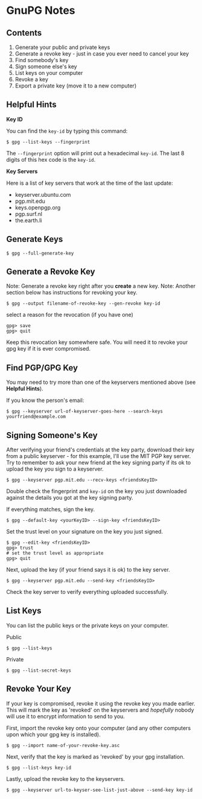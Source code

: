 # GnuPG Notes

## Contents

1. Generate your public and private keys
1. Generate a revoke key - just in case you ever need to cancel your key
1. Find somebody's key
1. Sign someone else's key
1. List keys on your computer
1. Revoke a key
1. Export a private key (move it to a new computer)

## Helpful Hints

**Key ID**

You can find the `key-id` by typing this command:

	$ gpg --list-keys --fingerprint

The `--fingerprint` option will print out a hexadecimal `key-id`. The last 8 digits of this hex code is the `key-id`.

**Key Servers**

Here is a list of key servers that work at the time of the last update:

* keyserver.ubuntu.com
* pgp.mit.edu
* keys.openpgp.org
* pgp.surf.nl
* the.earth.li

## Generate Keys

	$ gpg --full-generate-key

## Generate a Revoke Key

Note: Generate a revoke key right after you **create** a new key. 
Note: Another section below has instructions for revoking your key.

	$ gpg --output filename-of-revoke-key --gen-revoke key-id

select a reason for the revocation (if you have one)

	gpg> save
 	gpg> quit
	
Keep this revocation key somewhere safe. You will need it to revoke your gpg key if it is ever compromised.

## Find PGP/GPG Key

You may need to try more than one of the keyservers mentioned above (see **Helpful Hints**).

If you know the person's email:

	$ gpg --keyserver url-of-keyserver-goes-here --search-keys yourfriend@example.com

## Signing Someone's Key

After verifying your friend's credentials at the key party, download their key from a public keyserver - for this example, I'll use the MIT PGP key server. Try to remember to ask your new friend at the key signing party if its ok to upload the key you sign to a keyserver.

    $ gpg --keyserver pgp.mit.edu --recv-keys <friendsKeyID>
  
Double check the fingerprint and `key-id` on the key you just downloaded against the details you got at the key signing party.

If everything matches, sign the key.

    $ gpg --default-key <yourKeyID> --sign-key <friendsKeyID>
    
Set the trust level on your signature on the key you just signed.

    $ gpg --edit-key <friendsKeyID>
    gpg> trust
    # set the trust level as appropriate
    gpg> quit

Next, upload the key (if your friend says it is ok) to the key server.

    $ gpg --keyserver pgp.mit.edu --send-key <friendsKeyID>
  
Check the key server to verify everything uploaded successfully.

## List Keys

You can list the public keys or the private keys on your computer.

Public

	$ gpg --list-keys

Private

	$ gpg --list-secret-keys

## Revoke Your Key

If your key is compromised, revoke it using the revoke key you made earlier. This will mark the key as 'revoked' on the keyservers and _hopefully_ nobody will use it to encrypt information to send to you.

First, import the revoke key onto your computer (and any other computers upon which your gpg key is installed).

	$ gpg --import name-of-your-revoke-key.asc

Next, verify that the key is marked as 'revoked' by your gpg installation.

	$ gpg --list-keys key-id

Lastly, upload the revoke key to the keyservers. 

	$ gpg --keyserver url-to-keyser-see-list-just-above --send-key key-id
